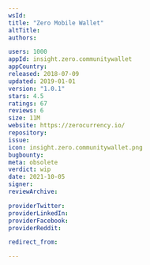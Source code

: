 ```yaml
---
wsId: 
title: "Zero Mobile Wallet"
altTitle: 
authors:

users: 1000
appId: insight.zero.communitywallet
appCountry: 
released: 2018-07-09
updated: 2019-01-01
version: "1.0.1"
stars: 4.5
ratings: 67
reviews: 6
size: 11M
website: https://zerocurrency.io/
repository: 
issue: 
icon: insight.zero.communitywallet.png
bugbounty: 
meta: obsolete
verdict: wip
date: 2021-10-05
signer: 
reviewArchive:

providerTwitter: 
providerLinkedIn: 
providerFacebook: 
providerReddit: 

redirect_from:

---
```


